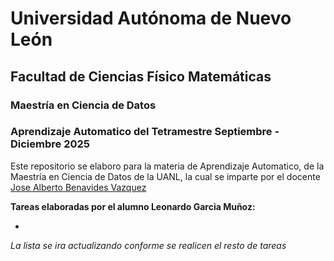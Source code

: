 # Universidad Autónoma de Nuevo León
## Facultad de Ciencias Físico Matemáticas
### Maestría en Ciencia de Datos

### Aprendizaje Automatico del Tetramestre Septiembre - Diciembre 2025

Este repositorio se elaboro para la materia de Aprendizaje Automatico, de la Maestría en Ciencia de Datos de la UANL, la cual se imparte por el docente [Jose Alberto Benavides Vazquez](https://github.com/albertobenavides)

**Tareas elaboradas por el alumno Leonardo Garcia Muñoz:**

-

 *La lista se ira actualizando conforme se realicen el resto de tareas*
